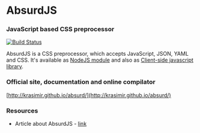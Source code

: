# AbsurdJS

### JavaScript based CSS preprocessor
[![Build Status](https://travis-ci.org/gundead222/absurd.png)](https://travis-ci.org/gundead222/absurd)

AbsurdJS is a CSS preprocessor, which accepts JavaScript, JSON, YAML and CSS. It's available as [NodeJS module](http://krasimir.github.io/absurd/#server-side-usage) and also as [Client-side javascript library](http://krasimir.github.io/absurd/#client-side-usage).

### Official site, documentation and online compilator

[http://krasimir.github.io/absurd/](http://krasimir.github.io/absurd/)

### Resources

  - Article about AbsurdJS - [link](http://davidwalsh.name/write-css-javascript)